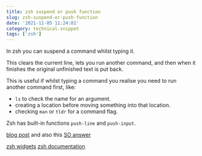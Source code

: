 ```yaml
---
title: zsh suspend or push function
slug: zsh-suspend-or-push-function
date: '2021-11-05 11:24:01'
category: technical.snippet
tags: ['zsh']
---
```


In zsh you can suspend a command whilst typing it.

This clears the current line, lets you run another command, and then when it
finishes the original unfinished text is put back.

This is useful if whilst typing a command you realise you need to run another
command first, like:

- `ls` to check the name for an argument.
- creating a location before moving something into that location.
- checking `man` or `tldr` for a command flag.

Zsh has built-in functions `push-line` and `push-input`.

[blog post](https://sgeb.io/posts/bash-zsh-half-typed-commands/) and also this [SO answer](https://unix.stackexchange.com/a/10851/235350)

[zsh widgets](https://sgeb.io/posts/zsh-zle-custom-widgets/)
[zsh documentation](https://zsh.sourceforge.io/Doc/Release/Zsh-Line-Editor.html#Zle-Widgets)
